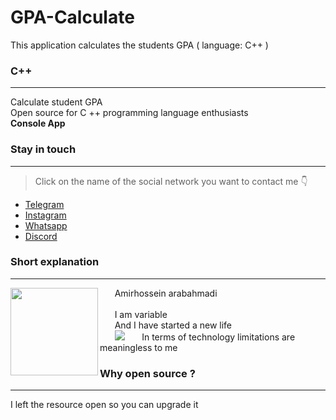 # GPA-Calculate
This application calculates the students GPA  ( language: C++ )

### C++ 
 ___
Calculate student GPA<br>
Open source for C ++ programming language enthusiasts<br>
**Console App**




 ### Stay in touch
 ___
 > Click on the name of the social network you want to contact me 👇
-  [Telegram](http://t.me/amirdecoder)
-  [Instagram](http://instagram.com/amirdecoder)
-  [Whatsapp](http://wa.me/message/D3VOL2BRUSPIE1)
-  [Discord](http://discord.gg/T4JytppwT8)

### Short explanation
___

<img align="left" width="140" src="https://s20.picofile.com/file/8443247184/photo_2021_11_03_20_25_40.jpg">
&nbsp;&nbsp;&nbsp;&nbsp;&nbsp; Amirhossein arabahmadi
<br>
<br>
&nbsp;&nbsp;&nbsp;&nbsp;&nbsp; I am variable
<br>
&nbsp;&nbsp;&nbsp;&nbsp;&nbsp; And I have started a new life
<br>
&nbsp;&nbsp;&nbsp;&nbsp;&nbsp; <img src="https://hpv.im/horizontal-line-divider-png-transparent.png">
&nbsp;&nbsp;&nbsp;&nbsp;&nbsp; In terms of technology limitations are meaningless to me
<br>

### Why open source ?
___

I left the resource open so you can upgrade it
